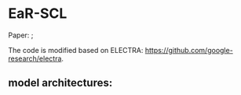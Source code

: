 # EaR-SCL
Paper: ;

The code is modified based on ELECTRA: https://github.com/google-research/electra.

## model architectures:


